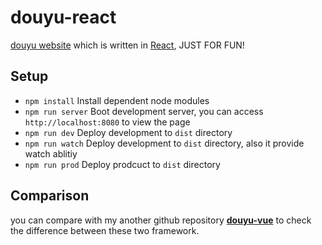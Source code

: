 # douyu-react
[douyu website](https://www.douyu.com)  which is written in [React](https://facebook.github.io/react/), JUST FOR FUN!

## Setup

* `npm install` Install dependent node modules
* `npm run server` Boot development server, you can access `http://localhost:8080` to view the page
* `npm run dev` Deploy development to `dist` directory
* `npm run watch` Deploy development to `dist` directory, also it provide watch ablitiy
* `npm run prod` Deploy prodcuct to `dist` directory

## Comparison
you can compare with my another github repository **[douyu-vue](https://github.com/dingchaoyan1983/douyu-vue)** to check the difference between these two framework.
